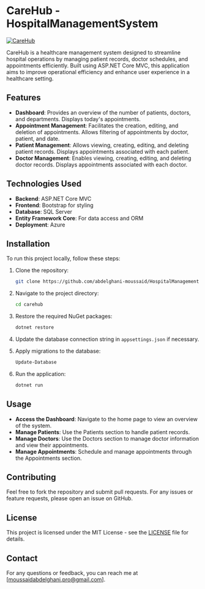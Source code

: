 # CareHub - HospitalManagementSystem

[![CareHub](https://img.shields.io/badge/Live_Demo-View_on_Azure-blue)](https://carehub-dra2crd2bgdjhng3.southafricanorth-01.azurewebsites.net)

CareHub is a healthcare management system designed to streamline hospital operations by managing patient records, doctor schedules, and appointments efficiently. Built using ASP.NET Core MVC, this application aims to improve operational efficiency and enhance user experience in a healthcare setting.

## Features

- **Dashboard**: Provides an overview of the number of patients, doctors, and departments. Displays today's appointments.
- **Appointment Management**: Facilitates the creation, editing, and deletion of appointments. Allows filtering of appointments by doctor, patient, and date.
- **Patient Management**: Allows viewing, creating, editing, and deleting patient records. Displays appointments associated with each patient.
- **Doctor Management**: Enables viewing, creating, editing, and deleting doctor records. Displays appointments associated with each doctor.

## Technologies Used

- **Backend**: ASP.NET Core MVC
- **Frontend**: Bootstrap for styling
- **Database**: SQL Server
- **Entity Framework Core**: For data access and ORM
- **Deployment**: Azure

## Installation

To run this project locally, follow these steps:

1. Clone the repository:
    ```bash
    git clone https://github.com/abdelghani-moussaid/HospitalManagementSystem.git
    ```

2. Navigate to the project directory:
    ```bash
    cd carehub
    ```

3. Restore the required NuGet packages:
    ```bash
    dotnet restore
    ```

4. Update the database connection string in `appsettings.json` if necessary.

5. Apply migrations to the database:
    ```bash
    Update-Database
    ```

6. Run the application:
    ```bash
    dotnet run
    ```

## Usage

- **Access the Dashboard**: Navigate to the home page to view an overview of the system.
- **Manage Patients**: Use the Patients section to handle patient records.
- **Manage Doctors**: Use the Doctors section to manage doctor information and view their appointments.
- **Manage Appointments**: Schedule and manage appointments through the Appointments section.

## Contributing

Feel free to fork the repository and submit pull requests. For any issues or feature requests, please open an issue on GitHub.

## License

This project is licensed under the MIT License - see the [LICENSE](LICENSE) file for details.

## Contact

For any questions or feedback, you can reach me at [moussaidabdelghani.pro@gmail.com].
